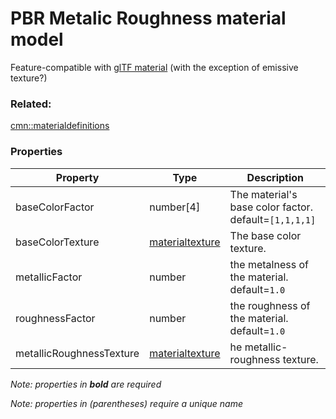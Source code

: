 # PBR Metalic Roughness material model

Feature-compatible with [glTF material](https://github.com/KhronosGroup/glTF/tree/master/specification/2.0#materials) (with the exception of emissive texture?)

### Related:

[cmn::materialdefinitions](materialdefinitions.cmn.md)
### Properties

| Property | Type | Description |
| --- | --- | --- |
| baseColorFactor | number[4] | The material's base color factor. default=`[1,1,1,1]` |
| baseColorTexture | [materialtexture](materialtexture.cmn.md) | The base color texture. |
| metallicFactor | number | the metalness of the material. default=`1.0` |
| roughnessFactor | number | the roughness of the material. default=`1.0` |
| metallicRoughnessTexture | [materialtexture](materialtexture.cmn.md) | he metallic-roughness texture. |

*Note: properties in **bold** are required*

*Note: properties in (parentheses) require a unique name*

